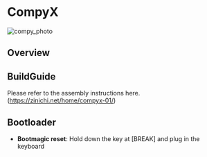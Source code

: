 # CompyX
![compy_photo](https://github.com/katsuemon/compyx/assets/32584636/0d1bc39d-bcb0-427b-852e-03412033ee11)

## Overview



## BuildGuide
Please refer to the assembly instructions here.
(https://zinichi.net/home/compyx-01/)


## Bootloader

* **Bootmagic reset**: Hold down the key at [BREAK] and plug in the keyboard

